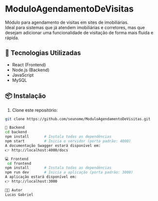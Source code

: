 # ModuloAgendamentoDeVisitas

Módulo para agendamento de visitas em sites de imobiliárias.  
Ideal para sistemas que já atendem imobiliárias e corretores, mas que desejam adicionar uma funcionalidade de visitação de forma mais fluida e rápida.

## 🚀 Tecnologias Utilizadas

- React (Frontend)
- Node.js (Backend)
- JavaScript
- MySQL

## 📦 Instalação

1. Clone este repositório:
```bash
git clone https://github.com/seunome/ModuloAgendamentoDeVisitas.git

🔧 Backend
cd backend
npm install       # Instala todas as dependências
npm start         # Inicia o servidor (porta padrão: 4000)
A documentação Swagger estará disponível em:
👉 http://localhost:4000/docs

💻 Frontend
 cd frontend
npm install       # Instala todas as dependências
npm run dev       # Inicia a aplicação (porta padrão: 3000)
A aplicação estará disponível em:
👉 http://localhost:3000

👨‍💻 Autor
Lucas Gabriel
